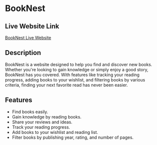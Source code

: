 # BookNest

## Live Website Link
[BookNest Live Website](https://the-booknest.netlify.app/)

## Description
BookNest is a website designed to help you find and discover new books. Whether you're looking to gain knowledge or simply enjoy a good story, BookNest has you covered. With features like tracking your reading progress, adding books to your wishlist, and filtering books by various criteria, finding your next favorite read has never been easier.

## Features
- Find books easily.
- Gain knowledge by reading books.
- Share your reviews and ideas.
- Track your reading progress.
- Add books to your wishlist and reading list.
- Filter books by publishing year, rating, and number of pages.
